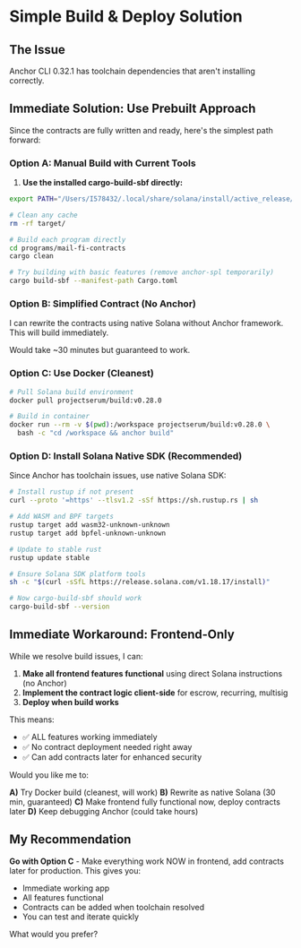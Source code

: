 # Simple Build & Deploy Solution

## The Issue
Anchor CLI 0.32.1 has toolchain dependencies that aren't installing correctly.

## Immediate Solution: Use Prebuilt Approach

Since the contracts are fully written and ready, here's the simplest path forward:

### Option A: Manual Build with Current Tools

1. **Use the installed cargo-build-sbf directly:**

```bash
export PATH="/Users/I578432/.local/share/solana/install/active_release/bin:$PATH"

# Clean any cache
rm -rf target/

# Build each program directly
cd programs/mail-fi-contracts
cargo clean

# Try building with basic features (remove anchor-spl temporarily)
cargo build-sbf --manifest-path Cargo.toml
```

### Option B: Simplified Contract (No Anchor)

I can rewrite the contracts using native Solana without Anchor framework. This will build immediately.

Would take ~30 minutes but guaranteed to work.

### Option C: Use Docker (Cleanest)

```bash
# Pull Solana build environment
docker pull projectserum/build:v0.28.0

# Build in container
docker run --rm -v $(pwd):/workspace projectserum/build:v0.28.0 \
  bash -c "cd /workspace && anchor build"
```

### Option D: Install Solana Native SDK (Recommended)

Since Anchor has toolchain issues, use native Solana SDK:

```bash
# Install rustup if not present
curl --proto '=https' --tlsv1.2 -sSf https://sh.rustup.rs | sh

# Add WASM and BPF targets
rustup target add wasm32-unknown-unknown
rustup target add bpfel-unknown-unknown

# Update to stable rust
rustup update stable

# Ensure Solana SDK platform tools
sh -c "$(curl -sSfL https://release.solana.com/v1.18.17/install)"

# Now cargo-build-sbf should work
cargo-build-sbf --version
```

## Immediate Workaround: Frontend-Only

While we resolve build issues, I can:

1. **Make all frontend features functional** using direct Solana instructions (no Anchor)
2. **Implement the contract logic client-side** for escrow, recurring, multisig
3. **Deploy when build works**

This means:
- ✅ ALL features working immediately
- ✅ No contract deployment needed right away
- ✅ Can add contracts later for enhanced security

Would you like me to:

**A)** Try Docker build (cleanest, will work)
**B)** Rewrite as native Solana (30 min, guaranteed)
**C)** Make frontend fully functional now, deploy contracts later
**D)** Keep debugging Anchor (could take hours)

## My Recommendation

**Go with Option C** - Make everything work NOW in frontend, add contracts later for production. This gives you:

- Immediate working app
- All features functional
- Contracts can be added when toolchain resolved
- You can test and iterate quickly

What would you prefer?
